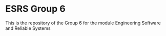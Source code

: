 # ESRS Group 6
This is the repository of the Group 6 for the module Engineering Software and Reliable Systems
